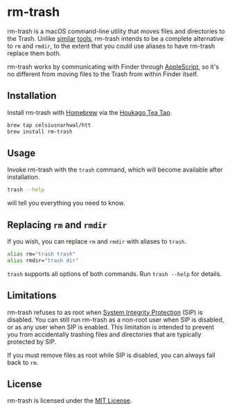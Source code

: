 # rm-trash

rm-trash is a macOS command-line utility that moves files and directories to the Trash.
Unlike [similar](https://github.com/ali-rantakari/trash) [tools](https://github.com/sindresorhus/macos-trash),
rm-trash intends to be a complete alternative to `rm` and `rmdir`, to the extent that you could use aliases
to have rm-trash replace them both.

rm-trash works by communicating with Finder
through [AppleScript](https://developer.apple.com/library/archive/documentation/AppleScript/Conceptual/AppleScriptLangGuide/introduction/ASLR_intro.html),
so it's no different from moving files to the Trash
from within Finder itself.

## Installation

Install rm-trash with [Homebrew](https://brew.sh) via
the [Houkago Tea Tap](https://github.com/celsiusnarhwal/homebrew-htt).

```bash
brew tap celsiusnarhwal/htt
brew install rm-trash
```

## Usage

Invoke rm-trash with the `trash` command, which will become available after installation.

```bash
trash --help
```

will tell you everything you need to know.

## Replacing `rm` and `rmdir`

If you wish, you can replace `rm` and `rmdir` with aliases to `trash`.

```bash
alias rm="trash trash"
alias rmdir="trash dir"
```

`trash` supports all options of both commands. Run `trash --help` for details.

## Limitations

rm-trash refuses to as root when [System Integrity Protection](https://support.apple.com/en-us/HT204899) (SIP) is disabled.
You can still run rm-trash as a non-root user when SIP is disabled, or as any user when SIP is enabled. This limitation
is intended to prevent you from accidentally trashing files and directories that are typically protected by SIP.

If you must remove files as root while SIP is disabled, you can always fall back to `rm`.

## License

rm-trash is licensed under the [MIT License](LICENSE.md).